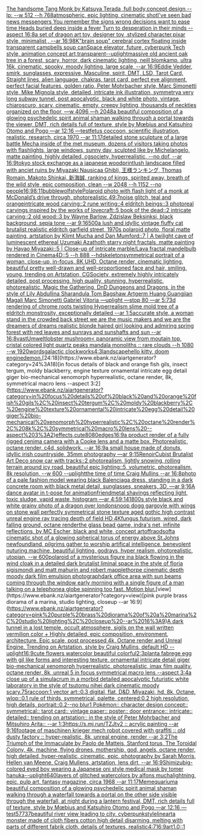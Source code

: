 [The handsome Tang Monk by Katsuya Terada ,full body,concept design,--lp: --w 512 --h 768](https://www.ebank.nz/aiartgenerator?category=The%20handsome%20Tang%20Monk%20by%20Katsuya%20Terada%20%2Cfull%20body%2Cconcept%20design%2C--lp%3A%20--w%20512%20--h%20768)[atmospheric, epic lighting, cinematic shotI've seen bad news messengers  You remember the signs wrong decisions  want to ease time Heads buried deep inside a fever Turn to desperation in their minds --aspect 16:8](https://www.ebank.nz/aiartgenerator?category=atmospheric%2C%20epic%20lighting%2C%20cinematic%20shotI%27ve%20seen%20bad%20news%20messengers%20%20You%20remember%20the%20signs%20wrong%20decisions%20%20want%20to%20ease%20time%20Heads%20buried%20deep%20inside%20a%20fever%20Turn%20to%20desperation%20in%20their%20minds%20--aspect%2016%3A8)[a set of dragon art toy, designer toy ,stylized character,pixar style, minimalist , --ar 16:9](https://www.ebank.nz/aiartgenerator?category=a%20set%20of%20dragon%20art%20toy%2C%20designer%20toy%20%2Cstylized%20character%2Cpixar%20style%2C%20minimalist%20%2C%20--ar%2016%3A9)[8K](https://www.ebank.nz/aiartgenerator?category=8K)["brain soup" cerebral cortex floating inside transparent campbells soup can](https://www.ebank.nz/aiartgenerator?category=%22brain%20soup%22%20cerebral%20cortex%20floating%20inside%20transparent%20campbells%20soup%20can)[Space elevator, future, cyberpunk Tech style, animation concept art,](https://www.ebank.nz/aiartgenerator?category=Space%20elevator%2C%20future%2C%20cyberpunk%20Tech%20style%2C%20animation%20concept%20art%2C)[transparent](https://www.ebank.nz/aiartgenerator?category=transparent)[--uplight](https://www.ebank.nz/aiartgenerator?category=--uplight)[massive old ancient oak tree in a forest, scary, horror, dark cinematic lighting, neill blomkamp, ultra 16k, cinematic, spooky, moody lighting, large scale, --ar 16:9](https://www.ebank.nz/aiartgenerator?category=massive%20old%20ancient%20oak%20tree%20in%20a%20forest%2C%20scary%2C%20horror%2C%20dark%20cinematic%20lighting%2C%20neill%20blomkamp%2C%20ultra%2016k%2C%20cinematic%2C%20spooky%2C%20moody%20lighting%2C%20large%20scale%2C%20--ar%2016%3A9)[Eddie Vedder, smirk, sunglasses, expressive, Masculine, spirit, DMT, LSD, Tarot Card, Straight lines, alien language, chakras, tarot card, perfect eye alignment, perfect facial features, golden ratio, Peter Mohrbacher style, Marc Simonetti style, Mike Mignola style, detailed, intricate ink illustration, symmetry](https://www.ebank.nz/aiartgenerator?category=Eddie%20Vedder%2C%20smirk%2C%20sunglasses%2C%20expressive%2C%20Masculine%2C%20spirit%2C%20DMT%2C%20LSD%2C%20Tarot%20Card%2C%20Straight%20lines%2C%20alien%20language%2C%20chakras%2C%20tarot%20card%2C%20perfect%20eye%20alignment%2C%20perfect%20facial%20features%2C%20golden%20ratio%2C%20Peter%20Mohrbacher%20style%2C%20Marc%20Simonetti%20style%2C%20Mike%20Mignola%20style%2C%20detailed%2C%20intricate%20ink%20illustration%2C%20symmetry)[a very long subway tunnel, post apocalyptic, black and white photo, vintage, chiaroscuro, scary, cinematic, empty, creepy lighting, thousands of neckties organized on the floor, —w 4096 —h 2048](https://www.ebank.nz/aiartgenerator?category=a%20very%20long%20subway%20tunnel%2C%20post%20apocalyptic%2C%20black%20and%20white%20photo%2C%20vintage%2C%20chiaroscuro%2C%20scary%2C%20cinematic%2C%20empty%2C%20creepy%20lighting%2C%20thousands%20of%20neckties%20organized%20on%20the%20floor%2C%20%E2%80%94w%204096%20%E2%80%94h%202048)[a beautiful composition of a glowing psychedelic spirit animal shaman walking through a portal towards the viewer, DMT,  rich details full of texture, style by Mœbius and Katsuhiro Otomo and Pogo —ar 12:16 —test](https://www.ebank.nz/aiartgenerator?category=a%20beautiful%20composition%20of%20a%20glowing%20psychedelic%20spirit%20animal%20shaman%20walking%20through%20a%20portal%20towards%20the%20viewer%2C%20DMT%2C%20%20rich%20details%20full%20of%20texture%2C%20style%20by%20M%C5%93bius%20and%20Katsuhiro%20Otomo%20and%20Pogo%20%E2%80%94ar%2012%3A16%20%E2%80%94test)[fetus coccoon, scientific illustration, realistic, research, circa 1970 --ar 11:17](https://www.ebank.nz/aiartgenerator?category=fetus%20coccoon%2C%20scientific%20illustration%2C%20realistic%2C%20research%2C%20circa%201970%20--ar%2011%3A17)[detailed stone sculpture of a large battle Mecha inside of the met museum, dozens of visitors taking photos with flashlights, large windows, sunny day, sculpted like by Michelangelo, matte painting, highly detailed, cgsociety, hyperrealistic, --no dof, --ar 16:9](https://www.ebank.nz/aiartgenerator?category=detailed%20stone%20sculpture%20of%20a%20large%20battle%20Mecha%20inside%20of%20the%20met%20museum%2C%20dozens%20of%20visitors%20taking%20photos%20with%20flashlights%2C%20large%20windows%2C%20sunny%20day%2C%20sculpted%20like%20by%20Michelangelo%2C%20matte%20painting%2C%20highly%20detailed%2C%20cgsociety%2C%20hyperrealistic%2C%20--no%20dof%2C%20--ar%2016%3A9)[tokyo stock exchange as a japanese woodprint](https://www.ebank.nz/aiartgenerator?category=tokyo%20stock%20exchange%20as%20a%20japanese%20woodprint)[lush landscape filled with anciet ruins by Miyazaki Nausicaa Ghibli, 王様ランキング, Thomas Romain, Makoto Shinkai, 新海誠, ranking of kings, spirited away, breath of the wild style, epic composition, clean --w 2048 --h 1152 --no people](https://www.ebank.nz/aiartgenerator?category=lush%20landscape%20filled%20with%20anciet%20ruins%20by%20Miyazaki%20Nausicaa%20Ghibli%2C%20%E7%8E%8B%E6%A7%98%E3%83%A9%E3%83%B3%E3%82%AD%E3%83%B3%E3%82%B0%2C%20Thomas%20Romain%2C%20Makoto%20Shinkai%2C%20%E6%96%B0%E6%B5%B7%E8%AA%A0%2C%20ranking%20of%20kings%2C%20spirited%20away%2C%20breath%20of%20the%20wild%20style%2C%20epic%20composition%2C%20clean%20--w%202048%20--h%201152%20--no%20people)[16:9](https://www.ebank.nz/aiartgenerator?category=16%3A9)[8:11](https://www.ebank.nz/aiartgenerator?category=8%3A11)[bubblewolf](https://www.ebank.nz/aiartgenerator?category=bubblewolf)[style](https://www.ebank.nz/aiartgenerator?category=style)[Polaroid photo with flash light of a monk at McDonald’s drive through, photorealistic,](https://www.ebank.nz/aiartgenerator?category=Polaroid%20photo%20with%20flash%20light%20of%20a%20monk%20at%20McDonald%E2%80%99s%20drive%20through%2C%20photorealistic%2C)[49:7](https://www.ebank.nz/aiartgenerator?category=49%3A7)[noise glitch, teal and orange](https://www.ebank.nz/aiartgenerator?category=noise%20glitch%2C%20teal%20and%20orange)[intricate wood carving::2 rune writing::4 eldritch beings::3 photoreal carvings inspired by the works of lovecraft::5 book of the dead::2 intricate carving::2 old wood::3 by Wayne Barlow, Zdzislaw Beksinksi, black background, sepia tone --ar 9:16](https://www.ebank.nz/aiartgenerator?category=intricate%20wood%20carving%3A%3A2%20rune%20writing%3A%3A4%20eldritch%20beings%3A%3A3%20photoreal%20carvings%20inspired%20by%20the%20works%20of%20lovecraft%3A%3A5%20book%20of%20the%20dead%3A%3A2%20intricate%20carving%3A%3A2%20old%20wood%3A%3A3%20by%20Wayne%20Barlow%2C%20Zdzislaw%20Beksinksi%2C%20black%20background%2C%20sepia%20tone%20--ar%209%3A16)[500](https://www.ebank.nz/aiartgenerator?category=500)[a lush and idyllic vintage fluffy cat brutalist realistic eldritch garfield street, 1970s polaroid photo, floral matte painting, artstation by Klimt Mucha and Dan Mumford::7 | A twilight cave of luminescent ethereal Uzumaki Azathoth starry night fractals, matte painting by Hayao Miyazaki::5 | Close-up of intricate marble/Lava fractal mandelbulb rendered in Cinema4D::5 --h 888 --hd](https://www.ebank.nz/aiartgenerator?category=a%20lush%20and%20idyllic%20vintage%20fluffy%20cat%20brutalist%20realistic%20eldritch%20garfield%20street%2C%201970s%20polaroid%20photo%2C%20floral%20matte%20painting%2C%20artstation%20by%20Klimt%20Mucha%20and%20Dan%20Mumford%3A%3A7%20%7C%20A%20twilight%20cave%20of%20luminescent%20ethereal%20Uzumaki%20Azathoth%20starry%20night%20fractals%2C%20matte%20painting%20by%20Hayao%20Miyazaki%3A%3A5%20%7C%20Close-up%20of%20intricate%20marble/Lava%20fractal%20mandelbulb%20rendered%20in%20Cinema4D%3A%3A5%20--h%20888%20--hd)[skeleton](https://www.ebank.nz/aiartgenerator?category=skeleton)[symmetrical portrait of a woman, close-up, in-focus, 8K UHD, Octane render, cinematic lighting, beautiful pretty well-drawn and well-proportioned face and hair, smiling, young, trending on Artstation, CGSociety, extremely highly intricately detailed, post processing, high quality, stunning, hyperrealistic, photorealistic, Magic the Gathering, DnD Dungeons and Dragons, in the style of Lily Abdullina Sharandula Tom Bagshaw Artgerm Huang Guangjian Magali Marc Simonetti Gabriel Vitoria —uplight —stop 80 —ar 5:7](https://www.ebank.nz/aiartgenerator?category=symmetrical%20portrait%20of%20a%20woman%2C%20close-up%2C%20in-focus%2C%208K%20UHD%2C%20Octane%20render%2C%20cinematic%20lighting%2C%20beautiful%20pretty%20well-drawn%20and%20well-proportioned%20face%20and%20hair%2C%20smiling%2C%20young%2C%20trending%20on%20Artstation%2C%20CGSociety%2C%20extremely%20highly%20intricately%20detailed%2C%20post%20processing%2C%20high%20quality%2C%20stunning%2C%20hyperrealistic%2C%20photorealistic%2C%20Magic%20the%20Gathering%2C%20DnD%20Dungeons%20and%20Dragons%2C%20in%20the%20style%20of%20Lily%20Abdullina%20Sharandula%20Tom%20Bagshaw%20Artgerm%20Huang%20Guangjian%20Magali%20Marc%20Simonetti%20Gabriel%20Vitoria%20%E2%80%94uplight%20%E2%80%94stop%2080%20%E2%80%94ar%205%3A7)[3d rendering of chrome roots twisting Hyperrealism slime mold tree of a eldritch monstrosity, exceptionally detailed --ar 1:5](https://www.ebank.nz/aiartgenerator?category=3d%20rendering%20of%20chrome%20roots%20twisting%20Hyperrealism%20slime%20mold%20tree%20of%20a%20eldritch%20monstrosity%2C%20exceptionally%20detailed%20--ar%201%3A5)[accurate style, a woman stand in the crowded back street we are the music makers and we are the dreamers of dreams realistic blonde haired girl looking and admiring spring forest with red leaves and sunrays and sunshafts and sun --ar 16:8](https://www.ebank.nz/aiartgenerator?category=accurate%20style%2C%20a%20woman%20stand%20in%20the%20crowded%20back%20street%20we%20are%20the%20music%20makers%20and%20we%20are%20the%20dreamers%20of%20dreams%20realistic%20blonde%20haired%20girl%20looking%20and%20admiring%20spring%20forest%20with%20red%20leaves%20and%20sunrays%20and%20sunshafts%20and%20sun%20--ar%2016%3A8)[vast](https://www.ebank.nz/aiartgenerator?category=vast)[Umwelt](https://www.ebank.nz/aiartgenerator?category=Umwelt)[lobster mushroom](https://www.ebank.nz/aiartgenerator?category=lobster%20mushroom)[< panoramic view from moutain top, cristal colored light quartz peaks mandala monoliths :: rare clouds --h 1080 --w 1920](https://www.ebank.nz/aiartgenerator?category=%3C%20panoramic%20view%20from%20moutain%20top%2C%20cristal%20colored%20light%20quartz%20peaks%20mandala%20monoliths%20%3A%3A%20rare%20clouds%20--h%201080%20--w%201920)[words](https://www.ebank.nz/aiartgenerator?category=words)[galactic clockworks](https://www.ebank.nz/aiartgenerator?category=galactic%20clockworks)[4:3](https://www.ebank.nz/aiartgenerator?category=4%3A3)[landscape](https://www.ebank.nz/aiartgenerator?category=landscape)[hello kitty, doom engine](https://www.ebank.nz/aiartgenerator?category=hello%20kitty%2C%20doom%20engine)[demon.](https://www.ebank.nz/aiartgenerator?category=demon.)[24:18](https://www.ebank.nz/aiartgenerator?category=24%3A18)[in focus details of black and orange fish gils, insect tergum, moldy blackberry, engine texture ornamental intricate egg detail giger bio-mechanical xenomorph hyperrealistic, octane render, 8k, symmetrical macro lens --aspect 3:2](https://www.ebank.nz/aiartgenerator?category=in%20focus%20details%20of%20black%20and%20orange%20fish%20gils%2C%20insect%20tergum%2C%20moldy%20blackberry%2C%20engine%20texture%20ornamental%20intricate%20egg%20detail%20giger%20bio-mechanical%20xenomorph%20hyperrealistic%2C%20octane%20render%2C%208k%2C%20symmetrical%20macro%20lens%20--aspect%203%3A2)[effects,cute](https://www.ebank.nz/aiartgenerator?category=effects%2Ccute)[80](https://www.ebank.nz/aiartgenerator?category=80)[80](https://www.ebank.nz/aiartgenerator?category=80)[edges](https://www.ebank.nz/aiartgenerator?category=edges)[16:9](https://www.ebank.nz/aiartgenerator?category=16%3A9)[a product render of a fully rigged cenima camera with a Cooke lens and a matte box. Photorealistic, octane render, c4d, solidwork. --ar 16:9](https://www.ebank.nz/aiartgenerator?category=a%20product%20render%20of%20a%20fully%20rigged%20cenima%20camera%20with%20a%20Cooke%20lens%20and%20a%20matte%20box.%20Photorealistic%2C%20octane%20render%2C%20c4d%2C%20solidwork.%20--ar%2016%3A9)[a small house made of donuts, idyllic irish countryside, 35mm photography —ar 9:15](https://www.ebank.nz/aiartgenerator?category=a%20small%20house%20made%20of%20donuts%2C%20idyllic%20irish%20countryside%2C%2035mm%20photography%20%E2%80%94ar%209%3A15)[Renoir](https://www.ebank.nz/aiartgenerator?category=Renoir)[Cubist Brutalist Art Deco snow car with tracks::2 photorealism, lightly snowing, rolling terrain around icy road, beautiful epic lighting::5, volumetric, photorealism, 8k resolution, --w 600 --uplight](https://www.ebank.nz/aiartgenerator?category=Cubist%20Brutalist%20Art%20Deco%20snow%20car%20with%20tracks%3A%3A2%20photorealism%2C%20lightly%20snowing%2C%20rolling%20terrain%20around%20icy%20road%2C%20beautiful%20epic%20lighting%3A%3A5%2C%20volumetric%2C%20photorealism%2C%208k%20resolution%2C%20--w%20600%20--uplight)[the time of time Craig Mullins --ar 16:8](https://www.ebank.nz/aiartgenerator?category=the%20time%20of%20time%20Craig%20Mullins%20--ar%2016%3A8)[photo of a pale fashion model wearing black Balenciaga dress, standing in a dark concrete room with black metal detail, sunglasses, sneakers, 3D, —ar 9:16](https://www.ebank.nz/aiartgenerator?category=photo%20of%20a%20pale%20fashion%20model%20wearing%20black%20Balenciaga%20dress%2C%20standing%20in%20a%20dark%20concrete%20room%20with%20black%20metal%20detail%2C%20sunglasses%2C%20sneakers%2C%203D%2C%20%E2%80%94ar%209%3A16)[A dance avatar in t-pose for animation](https://www.ebank.nz/aiartgenerator?category=A%20dance%20avatar%20in%20t-pose%20for%20animation)[friend](https://www.ebank.nz/aiartgenerator?category=friend)[metal shavings reflecting light, toxic sludge, vapid waste, histogram —ar 4:5](https://www.ebank.nz/aiartgenerator?category=metal%20shavings%20reflecting%20light%2C%20toxic%20sludge%2C%20vapid%20waste%2C%20histogram%20%E2%80%94ar%204%3A5)[9:14](https://www.ebank.nz/aiartgenerator?category=9%3A14)[1800s style black and white grainy photo of a dragon over london](https://www.ebank.nz/aiartgenerator?category=1800s%20style%20black%20and%20white%20grainy%20photo%20of%20a%20dragon%20over%20london)[snoop dogg gargoyle with wings on stone wall perfectly symmetrical stone texture aged gothic high contrast unreal engine ray tracing depth of field HD 4K](https://www.ebank.nz/aiartgenerator?category=snoop%20dogg%20gargoyle%20with%20wings%20on%20stone%20wall%20perfectly%20symmetrical%20stone%20texture%20aged%20gothic%20high%20contrast%20unreal%20engine%20ray%20tracing%20depth%20of%20field%20HD%204K)[fungus futurism, wired, dark falling ground, octane render](https://www.ebank.nz/aiartgenerator?category=fungus%20futurism%2C%20wired%2C%20dark%20falling%20ground%2C%20octane%20render)[the glass bead game, indra's net, infinite reflections, by MC Escher, black and white, concept art](https://www.ebank.nz/aiartgenerator?category=the%20glass%20bead%20game%2C%20indra%27s%20net%2C%20infinite%20reflections%2C%20by%20MC%20Escher%2C%20black%20and%20white%2C%20concept%20art)[offraod](https://www.ebank.nz/aiartgenerator?category=offraod)[soft](https://www.ebank.nz/aiartgenerator?category=soft)[a cinematic shot of a glowing spherical torus of energy above St.Johns newfoundland, pilgrims gather to worship artifical intelligence, benevolent nuturing machine, beautiful lighting, godrays, hyper realism, photorealistic, utopian, --w 600](https://www.ebank.nz/aiartgenerator?category=a%20cinematic%20shot%20of%20a%20glowing%20spherical%20torus%20of%20energy%20above%20St.Johns%20newfoundland%2C%20pilgrims%20gather%20to%20worship%20artifical%20intelligence%2C%20benevolent%20nuturing%20machine%2C%20beautiful%20lighting%2C%20godrays%2C%20hyper%20realism%2C%20photorealistic%2C%20utopian%2C%20--w%20600)[polaroid of a mysterious figure ina black flowing in the wind cloak in a detailed dark brutalist liminal space in the style of floria sigismondi and matt mahurin and robert mapplethorpe cinematic depth moody dark film emulsion photograph](https://www.ebank.nz/aiartgenerator?category=polaroid%20of%20a%20mysterious%20figure%20ina%20black%20flowing%20in%20the%20wind%20cloak%20in%20a%20detailed%20dark%20brutalist%20liminal%20space%20in%20the%20style%20of%20floria%20sigismondi%20and%20matt%20mahurin%20and%20robert%20mapplethorpe%20cinematic%20depth%20moody%20dark%20film%20emulsion%20photograph)[dark office area with sun beams coming through the window early morning with a single figure of a man talking on a telephone](https://www.ebank.nz/aiartgenerator?category=dark%20office%20area%20with%20sun%20beams%20coming%20through%20the%20window%20early%20morning%20with%20a%20single%20figure%20of%20a%20man%20talking%20on%20a%20telephone)[a globe spinning too fast. Motion blur.](https://www.ebank.nz/aiartgenerator?category=a%20globe%20spinning%20too%20fast.%20Motion%20blur.)[view](https://www.ebank.nz/aiartgenerator?category=view)[pink purple brass diorama of a marina, studio lighting, closeup --ar 16:9](https://www.ebank.nz/aiartgenerator?category=pink%20purple%20brass%20diorama%20of%20a%20marina%2C%20studio%20lighting%2C%20closeup%20--ar%2016%3A9)[A dark tunnel in a lost temple, occult atmosphere, sigils on the wall written vermilion color + Highly detailed, epic composition, environment, architecture. Epic scale, post processed 4k, Octane render and Unreal Engine. Trending on Artstation, style by Craig Mullins, default HD --uplight](https://www.ebank.nz/aiartgenerator?category=A%20dark%20tunnel%20in%20a%20lost%20temple%2C%20occult%20atmosphere%2C%20sigils%20on%20the%20wall%20written%20vermilion%20color%20%2B%20Highly%20detailed%2C%20epic%20composition%2C%20environment%2C%20architecture.%20Epic%20scale%2C%20post%20processed%204k%2C%20Octane%20render%20and%20Unreal%20Engine.%20Trending%20on%20Artstation%2C%20style%20by%20Craig%20Mullins%2C%20default%20HD%20--uplight)[16:9](https://www.ebank.nz/aiartgenerator?category=16%3A9)[cute flowers watercolor beautiful colorful](https://www.ebank.nz/aiartgenerator?category=cute%20flowers%20watercolor%20beautiful%20colorful)[2:3](https://www.ebank.nz/aiartgenerator?category=2%3A3)[plant](https://www.ebank.nz/aiartgenerator?category=plant)[a fabrege egg with gil like forms and interesting texture, ornamental intricate detail giger bio-mechanical xenomorph hyperrealistic, photorealistic, imax film quality, octane render, 8k, unreal 5 in focus symmetrical macro lens --aspect 3:4](https://www.ebank.nz/aiartgenerator?category=a%20fabrege%20egg%20with%20gil%20like%20forms%20and%20interesting%20texture%2C%20ornamental%20intricate%20detail%20giger%20bio-mechanical%20xenomorph%20hyperrealistic%2C%20photorealistic%2C%20imax%20film%20quality%2C%20octane%20render%2C%208k%2C%20unreal%205%20in%20focus%20symmetrical%20macro%20lens%20--aspect%203%3A4)[a close up of a simulacrum in a morbid detailed apocalyptic futuristic white laboratory in the style of tsutomu nihei dark cinematic moody scary](https://www.ebank.nz/aiartgenerator?category=a%20close%20up%20of%20a%20simulacrum%20in%20a%20morbid%20detailed%20apocalyptic%20futuristic%20white%20laboratory%20in%20the%20style%20of%20tsutomu%20nihei%20dark%20cinematic%20moody%20scary)[.75](https://www.ebank.nz/aiartgenerator?category=.75)[raccoon:1 vector art::0.3 digital, flat, D&D, Miyazaki, hd, 8k, Octane, wlop::0.1 rule of thirds, symmetrical, palette, centered:0.2 high resolution, high details, portrait::0.2--no blur](https://www.ebank.nz/aiartgenerator?category=raccoon%3A1%20vector%20art%3A%3A0.3%20digital%2C%20flat%2C%20D%26D%2C%20Miyazaki%2C%20hd%2C%208k%2C%20Octane%2C%20wlop%3A%3A0.1%20rule%20of%20thirds%2C%20symmetrical%2C%20palette%2C%20centered%3A0.2%20high%20resolution%2C%20high%20details%2C%20portrait%3A%3A0.2--no%20blur)[1 Pokémon:: character design concept:: symmetrical:: tarot card:: vintage paper:: poster:: door entrance:: intricate:: detailed:: trending on artstation:: in the style of Peter Mohrbacher and Mitsuhiro Arita:: --ar 1:3](https://www.ebank.nz/aiartgenerator?category=1%20Pok%C3%A9mon%3A%3A%20character%20design%20concept%3A%3A%20symmetrical%3A%3A%20tarot%20card%3A%3A%20vintage%20paper%3A%3A%20poster%3A%3A%20door%20entrance%3A%3A%20intricate%3A%3A%20detailed%3A%3A%20trending%20on%20artstation%3A%3A%20in%20the%20style%20of%20Peter%20Mohrbacher%20and%20Mitsuhiro%20Arita%3A%3A%20--ar%201%3A3)[https://s.mj.run/TZJtv2  :: acrylic painting --ar 9:16](https://www.ebank.nz/aiartgenerator?category=https%3A//s.mj.run/TZJtv2%20%20%3A%3A%20acrylic%20painting%20--ar%209%3A16)[footage of maschinen krieger mech robot covered with graffiti :: old dusty factory :: hyper-realistic, 8k, unreal engine, render --ar 3:2](https://www.ebank.nz/aiartgenerator?category=footage%20of%20maschinen%20krieger%20mech%20robot%20covered%20with%20graffiti%20%3A%3A%20old%20dusty%20factory%20%3A%3A%20hyper-realistic%2C%208k%2C%20unreal%20engine%2C%20render%20--ar%203%3A2)[The Triumph of the Immaculate by Paolo de Matteis, Stanford torus, The Toroidal Colony, 4k, machine, flying drones, mothership, god, angels, octane render, high detailed, hyper-realistic, cinematic, epic, photography by Sarah Morris, Hellen van Meene, Craig Mullens, artstation, lens dirt, --ar 16:9](https://www.ebank.nz/aiartgenerator?category=The%20Triumph%20of%20the%20Immaculate%20by%20Paolo%20de%20Matteis%2C%20Stanford%20torus%2C%20The%20Toroidal%20Colony%2C%204k%2C%20machine%2C%20flying%20drones%2C%20mothership%2C%20god%2C%20angels%2C%20octane%20render%2C%20high%20detailed%2C%20hyper-realistic%2C%20cinematic%2C%20epic%2C%20photography%20by%20Sarah%20Morris%2C%20Hellen%20van%20Meene%2C%20Craig%20Mullens%2C%20artstation%2C%20lens%20dirt%2C%20--ar%2016%3A9)[Shimizu](https://www.ebank.nz/aiartgenerator?category=Shimizu)[big-colored eyed boy wearing a Japanese oni style medical mask by tomer hanuka](https://www.ebank.nz/aiartgenerator?category=big-colored%20eyed%20boy%20wearing%20a%20Japanese%20oni%20style%20medical%20mask%20by%20tomer%20hanuka)[--uplight](https://www.ebank.nz/aiartgenerator?category=--uplight)[640](https://www.ebank.nz/aiartgenerator?category=640)[layers of glitched watercolors by alfons mucha](https://www.ebank.nz/aiartgenerator?category=layers%20of%20glitched%20watercolors%20by%20alfons%20mucha)[lightning, epic, pulp art, fantasy magazine, circa 1968 --ar 11:17](https://www.ebank.nz/aiartgenerator?category=lightning%2C%20epic%2C%20pulp%20art%2C%20fantasy%20magazine%2C%20circa%201968%20--ar%2011%3A17)[Memequarium](https://www.ebank.nz/aiartgenerator?category=Memequarium)[a beautiful composition of a glowing psychedelic spirit animal shaman walking through a waterfall towards a portal on the other side visible through the waterfall, at night during a lantern festival, DMT,  rich details full of texture, style by Mœbius and Katsuhiro Otomo and Pogo —ar 12:16 —test](https://www.ebank.nz/aiartgenerator?category=a%20beautiful%20composition%20of%20a%20glowing%20psychedelic%20spirit%20animal%20shaman%20walking%20through%20a%20waterfall%20towards%20a%20portal%20on%20the%20other%20side%20visible%20through%20the%20waterfall%2C%20at%20night%20during%20a%20lantern%20festival%2C%20DMT%2C%20%20rich%20details%20full%20of%20texture%2C%20style%20by%20M%C5%93bius%20and%20Katsuhiro%20Otomo%20and%20Pogo%20%E2%80%94ar%2012%3A16%20%E2%80%94test)[57737](https://www.ebank.nz/aiartgenerator?category=57737)[beautiful river view leading to city, cyberpunk](https://www.ebank.nz/aiartgenerator?category=beautiful%20river%20view%20leading%20to%20city%2C%20cyberpunk)[style](https://www.ebank.nz/aiartgenerator?category=style)[lineart](https://www.ebank.nz/aiartgenerator?category=lineart)[a monster made of cloth fibers cotton high detail disarming, melting with parts of different fabrik cloth, details of textures, realistic](https://www.ebank.nz/aiartgenerator?category=a%20monster%20made%20of%20cloth%20fibers%20cotton%20high%20detail%20disarming%2C%20melting%20with%20parts%20of%20different%20fabrik%20cloth%2C%20details%20of%20textures%2C%20realistic)[4:7](https://www.ebank.nz/aiartgenerator?category=4%3A7)[16:9](https://www.ebank.nz/aiartgenerator?category=16%3A9)[art](https://www.ebank.nz/aiartgenerator?category=art)[1.0](https://www.ebank.nz/aiartgenerator?category=1.0)[::1](https://www.ebank.nz/aiartgenerator?category=%3A%3A1)